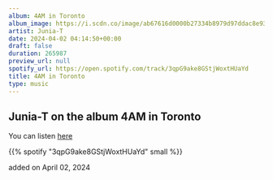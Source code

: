 ```yaml
---
album: 4AM in Toronto
album_image: https://i.scdn.co/image/ab67616d0000b27334b8979d97ddac8e93f1110b
artist: Junia-T
date: 2024-04-02 04:14:50+00:00
draft: false
duration: 265987
preview_url: null
spotify_url: https://open.spotify.com/track/3qpG9ake8GStjWoxtHUaYd
title: 4AM in Toronto
type: music
---
```



## Junia-T on the album 4AM in Toronto

You can listen [here](https://open.spotify.com/track/3qpG9ake8GStjWoxtHUaYd)

{{% spotify "3qpG9ake8GStjWoxtHUaYd" small %}}

added on April 02, 2024